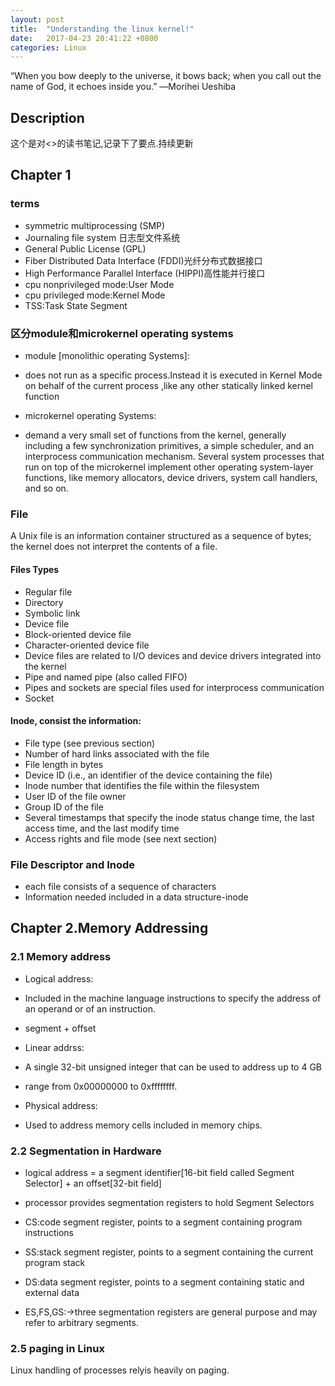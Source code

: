 ```yaml
---
layout: post
title:  "Understanding the linux kernel!"
date:   2017-04-23 20:41:22 +0800
categories: Linux
---
```


“When you bow deeply to the universe, it bows back; when you call out the name of God, it echoes inside you.”
―Morihei Ueshiba

## Description
这个是对<<Understanding the linux kernel>>的读书笔记,记录下了要点.持续更新


## Chapter 1
### terms
- symmetric multiprocessing (SMP)
- Journaling file system 日志型文件系统
- General Public License (GPL)
- Fiber Distributed Data Interface (FDDI)光纤分布式数据接口
- High Performance Parallel Interface (HIPPI)高性能并行接口
- cpu nonprivileged mode:User Mode
- cpu privileged mode:Kernel Mode
- TSS:Task State Segment



### 区分module和microkernel operating systems
- module [monolithic operating Systems]:
- does not run as a specific process.Instead it is executed in Kernel Mode on behalf of the current process ,like any other statically linked kernel function

- microkernel operating Systems:
- demand a very small set of functions from the kernel, generally including a few synchronization primitives, a simple scheduler, and an interprocess communication mechanism. Several system processes that run on top of the microkernel implement other operating system-layer functions, like memory allocators, device drivers, system call handlers, and so on.

### File
A Unix file is an information container structured as a sequence of bytes; the kernel does not interpret the contents of a file.

#### Files Types
- Regular file
- Directory
- Symbolic link
- Device file
- Block-oriented device file
- Character-oriented device file
- Device files are related to I/O devices and device drivers integrated into the kernel
- Pipe and named pipe (also called FIFO)
- Pipes and sockets are special files used for interprocess communication
- Socket

#### Inode, consist the information:
- File type (see previous section)
- Number of hard links associated with the file
- File length in bytes
- Device ID (i.e., an identifier of the device containing the file)
- Inode number that identifies the file within the filesystem
- User ID of the file owner
- Group ID of the file
- Several timestamps that specify the inode status change time, the last access time, and
the last modify time
- Access rights and file mode (see next section)


### File Descriptor and Inode
- each file consists of a sequence of characters
- Information needed included in a data structure-inode

## Chapter 2.Memory Addressing
### 2.1 Memory address
- Logical address:
- Included in the machine language instructions to specify the address of an operand or of an instruction.
- segment + offset

- Linear addrss:
- A single 32-bit unsigned integer that can be used to address up to 4 GB
- range from 0x00000000 to 0xffffffff.

- Physical address:
- Used to address memory cells included in memory chips.



### 2.2 Segmentation in Hardware

- logical address = a segment identifier[16-bit field called Segment Selector]  + an offset[32-bit field]

- processor provides segmentation registers to hold Segment Selectors
- CS:code segment register, points to a segment containing program instructions

- SS:stack segment register, points to a segment containing the current program stack

- DS:data segment register, points to a segment containing static and external data

- ES,FS,GS:->three segmentation registers are general purpose and may refer to arbitrary segments.


### 2.5 paging in Linux
Linux handling of processes relyis heavily on paging.
